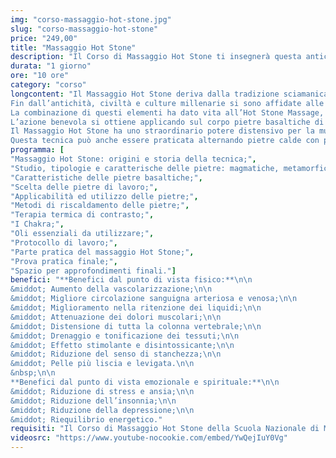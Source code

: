 ```yaml
---
img: "corso-massaggio-hot-stone.jpg"
slug: "corso-massaggio-hot-stone"
price: "249,00"
title: "Massaggio Hot Stone"
description: "Il Corso di Massaggio Hot Stone ti insegnerà questa antica tecnica dalla tradizione sciamanica degli indiani dell’Arizona che, avvalendosi del potere terapeutico delle pietre riscaldate, appoggiate sul corpo e utilizzate in tecniche di massaggio, si son dimostrate un prezioso alleato per la cura e il recupero della salute."
durata: "1 giorno"
ore: "10 ore"
category: "corso"
longcontent: "Il Massaggio Hot Stone deriva dalla tradizione sciamanica degli indiani dell’Arizona che, avvalendosi del potere terapeutico delle pietre riscaldate, appoggiate sul corpo e utilizzate in tecniche di massaggio, si son dimostrate un prezioso alleato per la cura e il recupero della salute.
Fin dall’antichità, civiltà e culture millenarie si sono affidate alle pietre per scopi terapeutici. Il calore si è da sempre dimostrato un prezioso alleato per la cura e il recupero della salute.
La combinazione di questi elementi ha dato vita all’Hot Stone Massage, conosciuto già da tempo anche in Italia come massaggio con pietre laviche.
L’azione benevola si ottiene applicando sul corpo pietre basaltiche di origine vulcanica che rilasciano lentamente il proprio calore. All’azione della pietra viene associato il massaggio adatto, spesso accompagnato dall’utilizzo di oli aromatici.
Il Massaggio Hot Stone ha uno straordinario potere distensivo per la muscolatura poiché scioglie le rigidità, allevia la tensione della colonna vertebrale, decongestiona i depositi linfatici, migliora la ritenzione dei liquidi, influisce positivamente sulla circolazione arteriosa ed il ritorno venoso, procura una generale sensazione di benessere e relax.
Questa tecnica può anche essere praticata alternando pietre calde con pietre fredde, l’alternanza provoca vasodilatazione e vasocostrizione che hanno un effetto sedativo sul sistema nervoso. Con questa alternanza si attivano il sistema linfatico e i processi di purificazione del corpo regolati dalla legge idrotermoterapica."
programma: [
"Massaggio Hot Stone: origini e storia della tecnica;",
"Studio, tipologie e caratterische delle pietre: magmatiche, metamorfiche e sedimentarie;",
"Caratteristiche delle pietre basaltiche;",
"Scelta delle pietre di lavoro;",
"Applicabilità ed utilizzo delle pietre;",
"Metodi di riscaldamento delle pietre;",
"Terapia termica di contrasto;",
"I Chakra;",
"Oli essenziali da utilizzare;",
"Protocollo di lavoro;",
"Parte pratica del massaggio Hot Stone;",
"Prova pratica finale;",
"Spazio per approfondimenti finali."]
benefici: "**Benefici dal punto di vista fisico:**\n\n
&middot; Aumento della vascolarizzazione;\n\n
&middot; Migliore circolazione sanguigna arteriosa e venosa;\n\n
&middot; Miglioramento nella ritenzione dei liquidi;\n\n
&middot; Attenuazione dei dolori muscolari;\n\n
&middot; Distensione di tutta la colonna vertebrale;\n\n
&middot; Drenaggio e tonificazione dei tessuti;\n\n
&middot; Effetto stimolante e disintossicante;\n\n
&middot; Riduzione del senso di stanchezza;\n\n
&middot; Pelle più liscia e levigata.\n\n
&nbsp;\n\n
**Benefici dal punto di vista emozionale e spirituale:**\n\n
&middot; Riduzione di stress e ansia;\n\n
&middot; Riduzione dell’insonnia;\n\n
&middot; Riduzione della depressione;\n\n
&middot; Riequilibrio energetico."    
requisiti: "Il Corso di Massaggio Hot Stone della Scuola Nazionale di Massaggio Tao® è aperto e rivolto a chiunque e non necessita di un'esperienza di base precedente."
videosrc: "https://www.youtube-nocookie.com/embed/YwQejIuY0Vg"
---
```

